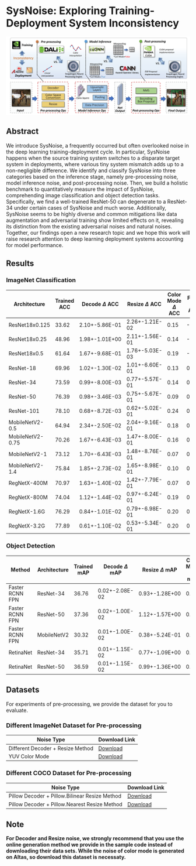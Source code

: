 # SysNoise: Exploring Training-Deployment System Inconsistency


<p align="center"><img src="system_overview.png" width="700">


## Abstract
We introduce SysNoise, a frequently occurred but often overlooked noise in the deep learning training-deployment cycle. In particular, SysNoise happens when the source training system switches to a disparate target system in deployments, where various tiny system mismatch adds up to a non-negligible difference. We identify and classify SysNoise into three categories based on the inference stage, namely pre-processing noise, model inference noise, and post-processing noise. Then, we build a holistic benchmark to quantitatively measure the impact of SysNoise, comprehending image classification and object detection tasks. Specifically, we find a well-trained ResNet-50 can degenerate to a ResNet-34 under certain cases of SysNoise and much worse. Additionally, SysNoise seems to be highly diverse and common mitigations like data augmentation and adversarial training show limited effects on it, revealing its distinction from the existing adversarial noises and natural noises. Together, our findings open a new research topic and we hope this work will raise research attention to deep learning deployment systems accounting for model performance.

## Results 

### ImageNet Classification

|Architecture| Trained ACC | Decode $\Delta$ ACC  | Resize $\Delta$ ACC | Color Mode $\Delta$ ACC | FP16 $\Delta$ ACC | Int8 $\Delta$ ACC | Ceil Mode $\Delta$ ACC |
|------------|------------|------------|------------|------------|------------|------------|------------|
|ResNet18x0.125 | 33.62 | 2.10+-5.86E-01 | 2.26+-1.21E-02 | 0.15  | -0.01 | 1.16  | 2.97 |
|ResNet18x0.25 | 48.96  | 1.98+-1.01E+00  | 2.11+-1.56E-01 | 0.14  | -0.01 | 0.82  | 2.34 |
|ResNet18x0.5 | 61.64 | 1.67+-9.68E-01 | 1.76+-5.03E-03 | 0.19  | -0.01 | 0.15  | 2.72 |
|ResNet-18 | 69.96 | 1.02+-1.30E-02 | 1.01+-6.60E-01 | 0.13  | 0.00 | 0.20  | 2.40 |
|ResNet-34 | 73.59 | 0.99+-8.00E-03 | 0.77+-5.57E-01 | 0.14   | 0.00 | 0.04  | 0.85 |
|ResNet-50 | 76.39   | 0.98+-3.46E-03 | 0.75+-5.67E-01 | 0.09  | 0.00 | 0.06 | 1.24 |
|ResNet-101 | 78.10  | 0.68+-8.72E-03 | 0.62+-5.02E-01 | 0.24   | 0.01 | 0.69  | 0.75|
|MobileNetV2-0.5 | 64.94 | 2.34+-2.50E-02 | 2.04+-9.16E-01 | 0.18 |  0.01 | 0.57 | - |
|MobileNetV2-0.75 | 70.26 | 1.67+-6.43E-03 | 1.47+-8.00E-01 | 0.16   | 0.01 | 0.72 | - |
|MobileNetV2-1 | 73.12 | 1.70+-6.43E-03 | 1.48+-8.76E-01 | 0.07 | 0.02  | 0.77  | -  |
|MobileNetV2-1.4 | 75.84 | 1.85+-2.73E-02 |  1.65+-8.98E-01 | 0.10  | 0.01  | 0.53  | - |
|RegNetX-400M | 70.97  | 1.63+-1.40E-02 |  1.42+-7.79E-01 | 0.07 | 0.01 | 0.09  | -  |
|RegNetX-800M | 74.04  | 1.12+-1.44E-02 |	0.97+-6.24E-01 | 0.19  | 0.02 | 0.24 | -  |
|RegNetX-1.6G | 76.29  | 0.84+-1.01E-02 | 0.79+-6.98E-01 | 0.20  | 0.01 | 0.19  | - |
|RegNetX-3.2G | 77.89   | 0.61+-1.10E-02 | 0.53+-5.34E-01 | 0.20  | 0.00 | 0.24 | - | 

### Object Detection
| Method | Architecture | Trained mAP | Decode $\Delta$ mAP| Resize $\Delta$ mAP| Color Mode $\Delta$ mAP| Upsample $\Delta$ mAP| Int8 $\Delta$ mAP| Ceil Mode $\Delta$ mAP| Post Processing $\Delta$ mAP| 
|--------|--------|--------|--------|--------|--------|--------|--------|--------|--------|
|Faster RCNN FPN| ResNet-34 | 36.76 | 0.02+-2.08E-02 | 0.93+-1.28E+00 | 0.25  | 1.28 | 0.06  | 0.04 |  2.29  |
|Faster RCNN FPN | ResNet-50 | 37.36  | 0.02+-1.00E-02 | 1.12+-1.57E+00 | 0.10 | 1.66 | 0.10 | 0.03 | 2.39   |
|Faster RCNN FPN | MobileNetV2 | 30.32  | 0.01+-1.00E-02 | 0.38+-5.24E-01 | 0.24  | 0.96  | 0.07 | - | 2.23 |
|RetinaNet | ResNet-34 |  35.71  | 0.01+-1.15E-02 | 0.77+-1.09E+00 | 0.29  | 0.35 | 0.10 | 0.01 | 3.44 | 
|RetinaNet | ResNet-50|  36.59 | 0.01+-1.15E-02 | 0.99+-1.36E+00 | 0.36 | 0.69 | 0.03 | 0.01 | 3.00  |


	
## Datasets
For experiments of pre-processing, we provide the dataset for you to evaluate.

### Different ImageNet Dataset for Pre-processing
|Noise Type| Download Link |
|------|-----|
|Different Decoder + Resize Method|[Download](https://drive.google.com/file/d/13733k-iXqGMw_B2LPlKspnr5fQrMmZBI/view?usp=sharing)| 
|YUV Color Mode| [Download](https://drive.google.com/file/d/1GnU4wCa5Nsd4jDDHvavJZvdnFjhcyApr/view?usp=sharing)

### Different COCO Dataset for Pre-processing
|Noise Type| Download Link |
|------|-----|
|Pillow Decoder + Pillow.Bilinear Resize Method|[Download](https://drive.google.com/file/d/1FSD5aoQNwvsUaY6bdCIguwTQd2gOgqcs/view?usp=sharing)
|Pillow Decoder + Pillow.Nearest Resize Method|[Download](https://drive.google.com/file/d/1j2kdJTYcjzdqQBZ6ZQkJZ8H5lQPzp0Wk/view?usp=sharing)


## Note
**For Decoder and Resize noise, we strongly recommend that you use the online generation method we provide in the sample code instead of downloading their data sets. While the noise of color mode is generated on Altas, so download this dataset is necessaty.**
